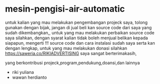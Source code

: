 # mesin-pengisi-air-automatic
untuk kalian yang mau melakukan pengembangan projeck saya, tolong gunakan dengan bijak, jangan di jual beli kan source code dari saya yang sudah dikembangkan,, untuk yang mau melakukan perbaikan source code saya silahkan, dengan syarat kalian tidak boleh menjual belikan kepada siapapun, mengerti !!! source code dan cara instalasi sudah saya serta kan dengan lengkap, untuk yang mau melakukan donasi silahkan https://saweria.co/RIKIADVERTISING saya sangat berterimakasih, 

yang berkontribusi projeck,program,pendukung,doansi,dan lainnya
- riki yuliana
- wawan herdianto
